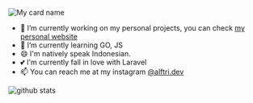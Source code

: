 ![My card name](https://cardivo.vercel.app/api?name=Alif%20Triadi%20Agung%20W&description=Developer&image=https://avatars.githubusercontent.com/u/27538077?v=4&backgroundColor=%23293B5F&instagram=alftri.dev&github=aliftrd&twitter=alftridev&pattern=topography&colorPattern=%2347597E&fontColor=%23ddd&iconColor=%23fff&opacity=0.3)

- 🔭 I’m currently working on my personal projects, you can check <a href="http://aliftriadi.netlify.app">my personal website</a>
- 🌱 I’m currently learning GO, JS
- 😄 I'm natively speak Indonesian.
- 💕 I'm currently fall in love with Laravel
- 📫 You can reach me at my instagram [@alftri.dev](https://instagram.com/alftri.dev)

![github stats](https://github-readme-stats.vercel.app/api?username=aliftrd&show_icons=true)
